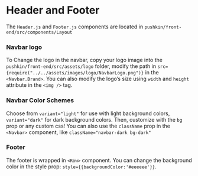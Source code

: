 # Header and Footer

The `Header.js` and `Footer.js` components are located in `pushkin/front-end/src/components/Layout`

### Navbar logo

To Change the logo in the navbar, copy your logo image into the `pushkin/front-end/src/assets/logo` folder, modify the path in `src={require("../../assets/images/logo/NavbarLogo.png")}` in the `<Navbar.Brand>`. You can also modify the logo’s size using `width` and `height` attribute in the `<img />` tag.

### Navbar Color Schemes

Choose from `variant="light"` for use with light background colors, `variant="dark"` for dark background colors. Then, customize with the `bg` prop or any custom css! You can also use the `className` prop in the `<Navbar>` component, like `className="navbar-dark bg-dark"`

### Footer

The footer is wrapped in `<Row>` component. You can change the background color in the style prop: `style={{backgroundColor:'#eeeeee'}}`.  


